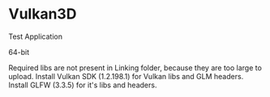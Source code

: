 # Vulkan3D
Test Application

64-bit

Required libs are not present in Linking folder, because they are too large to upload.
Install Vulkan SDK (1.2.198.1) for Vulkan libs and GLM headers.
Install GLFW (3.3.5) for it's libs and headers.
